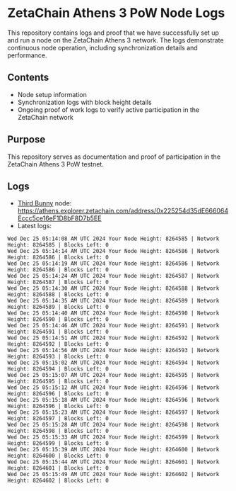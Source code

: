 # ZetaChain Athens 3 PoW Node Logs
This repository contains logs and proof that we have successfully set up and run a node on the ZetaChain Athens 3 network. The logs demonstrate continuous node operation, including synchronization details and performance.

## Contents
- Node setup information
- Synchronization logs with block height details
- Ongoing proof of work logs to verify active participation in the ZetaChain network

## Purpose
This repository serves as documentation and proof of participation in the ZetaChain Athens 3 PoW testnet.

## Logs

- [Third Bunny](https://thirdbunny.xyz/) node: https://athens.explorer.zetachain.com/address/0x225254d35dE666064Eccc5ce16eF1D8bF8D7b5EE
- Latest logs:
```
Wed Dec 25 05:14:08 AM UTC 2024 Your Node Height: 8264585 | Network Height: 8264585 | Blocks Left: 0
Wed Dec 25 05:14:14 AM UTC 2024 Your Node Height: 8264586 | Network Height: 8264586 | Blocks Left: 0
Wed Dec 25 05:14:19 AM UTC 2024 Your Node Height: 8264586 | Network Height: 8264586 | Blocks Left: 0
Wed Dec 25 05:14:24 AM UTC 2024 Your Node Height: 8264587 | Network Height: 8264587 | Blocks Left: 0
Wed Dec 25 05:14:30 AM UTC 2024 Your Node Height: 8264588 | Network Height: 8264588 | Blocks Left: 0
Wed Dec 25 05:14:35 AM UTC 2024 Your Node Height: 8264589 | Network Height: 8264589 | Blocks Left: 0
Wed Dec 25 05:14:40 AM UTC 2024 Your Node Height: 8264590 | Network Height: 8264590 | Blocks Left: 0
Wed Dec 25 05:14:46 AM UTC 2024 Your Node Height: 8264591 | Network Height: 8264591 | Blocks Left: 0
Wed Dec 25 05:14:51 AM UTC 2024 Your Node Height: 8264592 | Network Height: 8264592 | Blocks Left: 0
Wed Dec 25 05:14:56 AM UTC 2024 Your Node Height: 8264593 | Network Height: 8264593 | Blocks Left: 0
Wed Dec 25 05:15:02 AM UTC 2024 Your Node Height: 8264594 | Network Height: 8264594 | Blocks Left: 0
Wed Dec 25 05:15:07 AM UTC 2024 Your Node Height: 8264595 | Network Height: 8264595 | Blocks Left: 0
Wed Dec 25 05:15:12 AM UTC 2024 Your Node Height: 8264596 | Network Height: 8264596 | Blocks Left: 0
Wed Dec 25 05:15:18 AM UTC 2024 Your Node Height: 8264596 | Network Height: 8264596 | Blocks Left: 0
Wed Dec 25 05:15:23 AM UTC 2024 Your Node Height: 8264597 | Network Height: 8264597 | Blocks Left: 0
Wed Dec 25 05:15:28 AM UTC 2024 Your Node Height: 8264598 | Network Height: 8264598 | Blocks Left: 0
Wed Dec 25 05:15:33 AM UTC 2024 Your Node Height: 8264599 | Network Height: 8264599 | Blocks Left: 0
Wed Dec 25 05:15:39 AM UTC 2024 Your Node Height: 8264600 | Network Height: 8264600 | Blocks Left: 0
Wed Dec 25 05:15:44 AM UTC 2024 Your Node Height: 8264601 | Network Height: 8264601 | Blocks Left: 0
Wed Dec 25 05:15:49 AM UTC 2024 Your Node Height: 8264602 | Network Height: 8264602 | Blocks Left: 0
```
